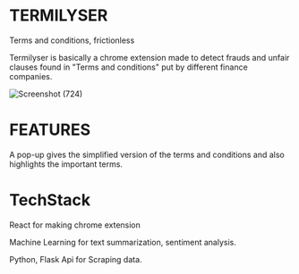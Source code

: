 # TERMILYSER
Terms and conditions, frictionless

Termilyser is basically a chrome extension made to detect frauds and unfair clauses found in "Terms and conditions" put by different finance companies.

![Screenshot (724)](https://user-images.githubusercontent.com/44242169/82545251-0922ab00-9b74-11ea-93b7-a64a1ff2ee55.png)

# FEATURES
A pop-up gives the simplified version of the terms and conditions and also highlights the important terms.

# TechStack
React for making chrome extension

Machine Learning for text summarization, sentiment analysis.

Python, Flask Api for Scraping data.
